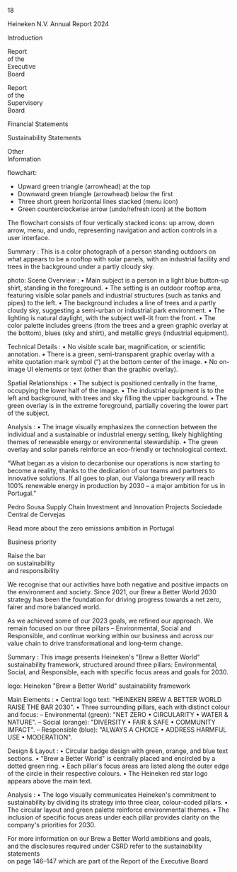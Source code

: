 18

Heineken
N.V.
Annual
Report
2024 <!-- marginalia, from page 0 (l=0.001,t=0.009,r=0.055,b=0.277), with ID 7690000a-b286-4639-bbd5-39a94562f0eb -->

Introduction <!-- marginalia, from page 0 (l=-0.000,t=0.290,r=0.056,b=0.369), with ID 17048019-e849-4135-b0d7-ff9a89efd3ee -->

Report  
of the  
Executive  
Board

Report  
of the  
Supervisory  
Board <!-- marginalia, from page 0 (l=0.000,t=0.367,r=0.059,b=0.532), with ID de4a2038-9382-4e97-bcc9-5959a18a14af -->

Financial
Statements <!-- marginalia, from page 0 (l=0.001,t=0.543,r=0.058,b=0.610), with ID fcc6a253-9fa9-4ffe-b586-e160e0353f26 -->

Sustainability
Statements <!-- marginalia, from page 0 (l=0.000,t=0.622,r=0.057,b=0.688), with ID fc4d9f69-9d59-4b16-b419-3b3f23e72ee4 -->

Other  
Information <!-- marginalia, from page 0 (l=0.000,t=0.699,r=0.058,b=0.772), with ID 31f5e9f5-8a07-4b4d-9ed0-755787dc8431 -->

flowchart: 
- Upward green triangle (arrowhead) at the top
- Downward green triangle (arrowhead) below the first
- Three short green horizontal lines stacked (menu icon)
- Green counterclockwise arrow (undo/refresh icon) at the bottom

The flowchart consists of four vertically stacked icons: up arrow, down arrow, menu, and undo, representing navigation and action controls in a user interface. <!-- marginalia, from page 0 (l=0.001,t=0.776,r=0.058,b=0.983), with ID 3c374135-8139-4f21-9a92-03ba811f754d -->

Summary : This is a color photograph of a person standing outdoors on what appears to be a rooftop with solar panels, with an industrial facility and trees in the background under a partly cloudy sky.

photo:
Scene Overview :
  • Main subject is a person in a light blue button-up shirt, standing in the foreground.
  • The setting is an outdoor rooftop area, featuring visible solar panels and industrial structures (such as tanks and pipes) to the left.
  • The background includes a line of trees and a partly cloudy sky, suggesting a semi-urban or industrial park environment.
  • The lighting is natural daylight, with the subject well-lit from the front.
  • The color palette includes greens (from the trees and a green graphic overlay at the bottom), blues (sky and shirt), and metallic greys (industrial equipment).

Technical Details :
  • No visible scale bar, magnification, or scientific annotation.
  • There is a green, semi-transparent graphic overlay with a white quotation mark symbol (“) at the bottom center of the image.
  • No on-image UI elements or text (other than the graphic overlay).

Spatial Relationships :
  • The subject is positioned centrally in the frame, occupying the lower half of the image.
  • The industrial equipment is to the left and background, with trees and sky filling the upper background.
  • The green overlay is in the extreme foreground, partially covering the lower part of the subject.

Analysis :
  • The image visually emphasizes the connection between the individual and a sustainable or industrial energy setting, likely highlighting themes of renewable energy or environmental stewardship.
  • The green overlay and solar panels reinforce an eco-friendly or technological context. <!-- figure, from page 0 (l=0.061,t=0.005,r=0.648,b=0.591), with ID 8bc8fc12-cbac-40ee-a452-401cbe3da7aa -->

“What began as a vision to decarbonise our operations is now starting to become a reality, thanks to the dedication of our teams and partners to innovative solutions. If all goes to plan, our Vialonga brewery will reach 100% renewable energy in production by 2030 – a major ambition for us in Portugal.”

Pedro Sousa  Supply Chain Investment and Innovation Projects
Sociedade Central de Cervejas <!-- text, from page 0 (l=0.097,t=0.581,r=0.644,b=0.908), with ID e1a3c235-ff63-40bb-b436-fa79825bcdc6 -->

Read more about the zero emissions
ambition in Portugal <!-- text, from page 0 (l=0.243,t=0.916,r=0.468,b=0.971), with ID ecfa3e8c-12e4-4cd7-87fa-0c5004199b76 -->

Business priority <!-- text, from page 0 (l=0.650,t=0.041,r=0.763,b=0.072), with ID c3c3110f-4463-4d4c-9822-b1e4a9ea9319 -->

Raise the bar  
on sustainability  
and responsibility <!-- text, from page 0 (l=0.649,t=0.075,r=0.970,b=0.252), with ID a9ee9ed6-47ea-4dca-976f-321ad1d622fa -->

We recognise that our activities have both negative and positive impacts on the environment and society. Since 2021, our Brew a Better World 2030 strategy has been the foundation for driving progress towards a net zero, fairer and more balanced world. <!-- text, from page 0 (l=0.648,t=0.257,r=0.970,b=0.413), with ID 930af49f-2c5a-4d38-aedc-cbdf616e9212 -->

As we achieved some of our 2023 goals, we refined our approach. We remain focused on our three pillars – Environmental, Social and Responsible, and continue working within our business and across our value chain to drive transformational and long-term change. <!-- text, from page 0 (l=0.649,t=0.419,r=0.970,b=0.575), with ID 5c32f919-18e3-4870-bc43-9e4bc4224766 -->

Summary : This image presents Heineken's "Brew a Better World" sustainability framework, structured around three pillars: Environmental, Social, and Responsible, each with specific focus areas and goals for 2030.

logo: Heineken "Brew a Better World" sustainability framework

Main Elements :
  • Central logo text: "HEINEKEN BREW A BETTER WORLD RAISE THE BAR 2030".
  • Three surrounding pillars, each with distinct colour and focus:
    – Environmental (green): "NET ZERO • CIRCULARITY • WATER & NATURE".
    – Social (orange): "DIVERSITY • FAIR & SAFE • COMMUNITY IMPACT".
    – Responsible (blue): "ALWAYS A CHOICE • ADDRESS HARMFUL USE • MODERATION".

Design & Layout :
  • Circular badge design with green, orange, and blue text sections.
  • "Brew a Better World" is centrally placed and encircled by a dotted green ring.
  • Each pillar's focus areas are listed along the outer edge of the circle in their respective colours.
  • The Heineken red star logo appears above the main text.

Analysis :
  • The logo visually communicates Heineken's commitment to sustainability by dividing its strategy into three clear, colour-coded pillars.
  • The circular layout and green palette reinforce environmental themes.
  • The inclusion of specific focus areas under each pillar provides clarity on the company's priorities for 2030. <!-- figure, from page 0 (l=0.766,t=0.589,r=0.988,b=0.895), with ID 33943c6d-f006-4a6b-8d9a-f04ea9c7fbc4 -->

For more information on our Brew a Better World ambitions and goals,  
and the disclosures required under CSRD refer to the sustainability statements  
on page 146–147 which are part of the Report of the Executive Board <!-- text, from page 0 (l=0.654,t=0.899,r=0.969,b=0.964), with ID d173a053-b2a7-46be-b770-f240cf915184 -->